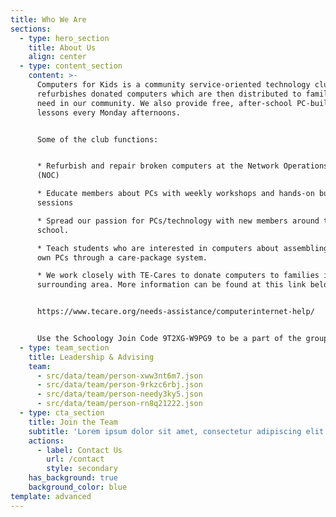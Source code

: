 ```yaml
---
title: Who We Are
sections:
  - type: hero_section
    title: About Us
    align: center
  - type: content_section
    content: >-
      Computers for Kids is a community service-oriented technology clubs that
      refurbishes donated computers which are then distributed to families in
      need in our community. We also provide free, after-school PC-building
      lessons every Monday afternoons.


      Some of the club functions:


      * Refurbish and repair broken computers at the Network Operations Center
      (NOC)

      * Educate members about PCs with weekly workshops and hands-on build
      sessions

      * Spread our passion for PCs/technology with new members around the
      school.

      * Teach students who are interested in computers about assembling their
      own PCs through a care-package system.

      * We work closely with TE-Cares to donate computers to families in the
      surrounding area. More information can be found at this link below:


      https://www.tecare.org/needs-assistance/computerinternet-help/


      Use the Schoology Join Code 9T2XG-W9PG9 to be a part of the group!
  - type: team_section
    title: Leadership & Advising
    team:
      - src/data/team/person-xww3nt6m7.json
      - src/data/team/person-9rkzc6rbj.json
      - src/data/team/person-needy3ky5.json
      - src/data/team/person-rn8q21222.json
  - type: cta_section
    title: Join the Team
    subtitle: 'Lorem ipsum dolor sit amet, consectetur adipiscing elit.'
    actions:
      - label: Contact Us
        url: /contact
        style: secondary
    has_background: true
    background_color: blue
template: advanced
---
```

